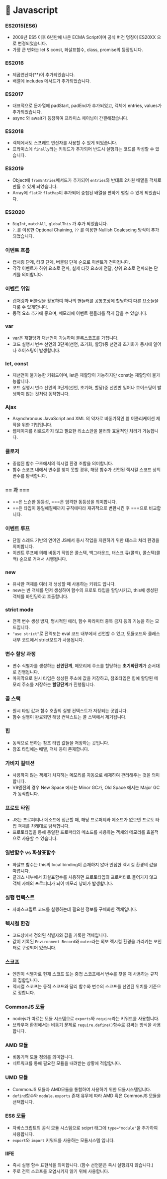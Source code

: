 # 🍯 Javascript

### ES2015(ES6)

- 2009년 ES5 이후 6년만에 나온 ECMA Script이며 공식 버전 명칭이 ES20XX 으로 변경되었습니다.
- 가장 큰 변화는 let & const, 화살표함수, class, promise의 등장입니다.

### ES2016

- 제곱연산자(\*\*)이 추가되었습니다.
- 배열에 includes 메서드가 추가되었습니다.

### ES2017

- 대표적으로 문자열에 padStart, padEnd가 추가되었고, 객체에 entries, values가 추가되었습니다.
- async 와 await가 등장하여 프라미스 체이닝이 간결해졌습니다.

### ES2018

- 객체에서도 스프레드 연산자를 사용할 수 있게 되었습니다.
- 프라미스에 `finally`라는 키워드가 추가되어 반드시 실행되는 코드를 작성할 수 있습니다.

### ES2019

- Object에 `fromEntries`메서드가 추가되어 `entries`와 반대로 2차원 배열을 객체로 만들 수 있게 되었습니다.
- Array에 `flat`과 `flatMap`이 추가되어 중첩된 배열을 편하게 펼칠 수 있게 되었습니다.

### ES2020

- `BigInt`, `matchAll`, `globalThis` 가 추가 되었습니다.
- `?.`를 이용한 Optional Chaining, `??` 를 이용한 Nullish Coalescing 방식이 추가되었습니다.

### 이벤트 흐름

- 캡처링 단계, 타깃 단계, 버블링 단계 순으로 이벤트가 전파됩니다.
- 각각 이벤트가 하위 요소로 전파, 실제 타깃 요소에 전달, 상위 요소로 전파되는 단계를 의미합니다.

### 이벤트 위임

- 캡처링과 버블링을 활용하여 하나의 핸들러를 공통조상에 할당하여 다른 요소들을 다룰 수 있게합니다.
- 동적 요소 추가에 좋으며, 메모리에 이벤트 핸들러를 적게 담을 수 있습니다.

### var

- var은 재할당과 재선언이 가능하며 블록스코프를 가집니다.
- 코드 실행시 변수 선언의 3단계(선언, 초기화, 할당)중 선언과 초기화가 동시에 일어나 호이스팅이 발생합니다.

### let, const

- 재선언이 불가능한 키워드이며, let은 재할당이 가능하지만 const는 재할당이 불가능합니다.
- 코드 실행시 변수 선언의 3단계(선언, 초기화, 할당)중 선언만 일어나 호이스팅이 발생하지 않는 것처럼 동작합니다.

### Ajax

- Asynchronous JavaScript and XML 의 약자로 비동기적인 웹 어플리케이션 제작을 위한 기법입니다.
- 웹페이지를 리로드하지 않고 필요한 리소스만을 불러와 효율적인 처리가 가능합니다.

### 클로저

- 중첩된 함수 구조에서의 렉시컬 환경 조합을 의미합니다.
- 함수 스코프 내에서 변수를 찾지 못할 경우, 해당 함수가 선언된 렉시컬 스코프 상의 변수를 탐색합니다.

### == 과 ===

- ==은 느슨한 동등성, ===은 엄격한 동등성을 의미합니다.
- ==은 타입이 동일해질때까지 규칙에따라 재귀적으로 변환시킨 후 ===으로 비교합니다.

### 이벤트 루프

- 단일 스레드 기반의 언어인 JS에서 동시 작업을 지원하기 위한 테스크 처리 환경을 의미합니다.
- 이벤트 루프에 의해 비동기 작업은 콜스택, 백그라운드, 태스크 큐(콜백), 콜스택(콜백) 순으로 거쳐서 시행됩니다.

### new

- 유사한 객체를 여러 개 생성할 때 사용하는 키워드 입니다.
- new는 빈 객체를 먼저 생성하여 함수의 프로토 타입을 할당시키고, this에 생성된 객체를 바인딩하고 호출합니다.

### strict mode

- 전역 변수 생성 방지, 명시적인 에러, 함수 파라미터 중복 금지 등의 기능을 하는 모드입니다.
- `"use strict"`로 전역또는 eval 코드 내부에서 선언할 수 있고, 모듈코드와 클래스 내부 코드에서 strict모드가 사용됩니다.

### 변수 할당 과정

- 변수 식별자를 생성하는 **선언단계**, 메모리에 주소를 할당하는 **초기화단계**가 순서대로 진행됩니다.
- 마지막으로 원시 타입은 생성된 주소에 값을 저장하고, 참조타입은 힙에 할당된 메모리 주소를 저장하는 **할당단계**가 진행됩니다.

### 콜 스택

- 원시 타입 값과 함수 호출의 실행 컨택스트가 저장되는 곳입니다.
- 함수 실행이 완료되면 해당 컨텍스트는 콜 스택에서 제거됩니다.

### 힙

- 동적으로 변하는 참조 타입 값들을 저장하는 곳입니다.
- 참조 타입에는 배열, 객체 등이 존재합니다.

### 가비지 컬렉션

- 사용하지 않는 객체가 차지하는 메모리를 자동으로 해제하여 관리해주는 것을 의미합니다.
- V8엔진의 경우 New Space 에서는 Minor GC가, Old Space 에서는 Major GC가 동작합니다.

### 프로토 타입

- JS는 프로퍼티나 메소드에 접근할 때, 해당 프로퍼티와 메소드가 없으면 프로토 타입 객체를 차례대로 탐색합니다.
- 프로토타입을 통해 동일한 프로퍼티와 메소드를 사용하는 객체의 메모리를 효율적으로 사용할 수 있습니다.

### 일반함수 vs 화살표함수

- 화살표 함수는 this의 local binding이 존재하지 않아 인접한 렉시컬 환경의 값을 따릅니다.
- 클래스 내부에서 화살표함수를 사용하면 프로토타입의 프로퍼티로 들어가지 않고 객체 자체의 프로퍼티가 되어 메모리 낭비가 발생합니다.

### 실행 컨텍스트

- 자바스크립트 코드를 실행하는데 필요한 정보를 구체화한 객체입니다.

### 렉시컬 환경

- 코드상에서 정의된 식별자와 값을 기록한 객체입니다.
- 값이 기록된 `Environment Record`와 `outer`라는 외보 렉시컬 환경을 가리키는 포인터로 구성되어 있습니다.

### 스코프

- 엔진이 식별자로 현재 스코프 또는 중첩 스코프에서 변수를 찾을 때 사용하는 규칙의 집합입니다.
- 렉시컬 스코프는 동적 스코프와 달리 함수와 변수의 스코프를 선언된 위치를 기준으로 정합니다.

### CommonJS 모듈

- nodejs가 따르는 모듈 시스템으로 `exports`와 `require`라는 키워드를 사용합니다.
- 브라우저 환경에서는 비동기 문제로 `require.define()`함수로 감싸는 방식을 사용합니다.

### AMD 모듈

- 비동기적 모듈 정의를 의미합니다.
- 네트워크를 통해 필요한 모듈을 내려받는 상황에 적합합니다.

### UMD 모듈

- CommonJS 모듈과 AMD모듈을 통합하여 사용하기 위한 모듈시스템입니다.
- `defind`함수와 `module.exports` 존재 유무에 따라 AMD 혹은 CommonJS 모듈을 선택합니다.

### ES6 모듈

- 자바스크립트의 공식 모듈 시스템으로 sciprt 태그에 `type="module"`을 추가하여 사용합니다.
- `export`와 `import` 키워드를 사용하는 모듈시스템 입니다.

### IIFE

- 즉시 실행 함수 표현식을 의미합니다. (함수 선언문은 즉시 실행되지 않습니다.)
- 주로 전역 스코프를 오염시키지 않기 위해 사용합니다.
